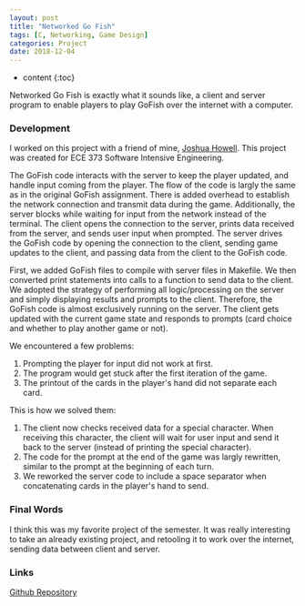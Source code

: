 ```yaml
---
layout: post
title: "Networked Go Fish"
tags: [C, Networking, Game Design]
categories: Project
date: 2018-12-04
---
```


* content
{:toc}

Networked Go Fish is exactly what it sounds like, a client and server program to enable players to play GoFish over the internet with a computer.

### Development

I worked on this project with a friend of mine, <a href = "https://github.com/Parzival6">Joshua Howell</a>. This project was created for ECE 373 Software Intensive Engineering.

The GoFish code interacts with the server to keep the player updated, and handle input coming from the player. The flow of the code is largly the same as in the original GoFish assignment. There is added overhead to establish the network connection and transmit data during the game. Additionally, the server blocks while waiting for input from the network instead of the terminal. The client opens the connection to the server, prints data received from the server, and sends user input when prompted. The server drives the GoFish code by opening the connection to the client, sending game updates to the client, and passing data from the client to the GoFish code.

First, we added GoFish files to compile with server files in Makefile. We then converted print statements into calls to a function to send data to the client. We adopted the strategy of performing all logic/processing on the server and simply displaying results and prompts to the client. Therefore, the GoFish code is almost exclusively running on the server. The client gets updated with the current game state and responds to prompts (card choice and whether to play another game or not).

We encountered a few problems:
1. Prompting the player for input did not work at first.
2. The program would get stuck after the first iteration of the game.
3. The printout of the cards in the player's hand did not separate each card.

This is how we solved them:
1. The client now checks received data for a special character. When receiving this character, the client will wait for user input and send it back to the server (instead of printing the special character).
2. The code for the prompt at the end of the game was largly rewritten, similar to the prompt at the beginning of each turn.
3. We reworked the server code to include a space separator when concatenating cards in the player's hand to send.

### Final Words

I think this was my favorite project of the semester. It was really interesting to take an already existing project, and retooling it to work over the internet, sending data between client and server.

### Links

<a href = "https://github.com/anthonymendez/Networked-GoFish">Github Repository</a>